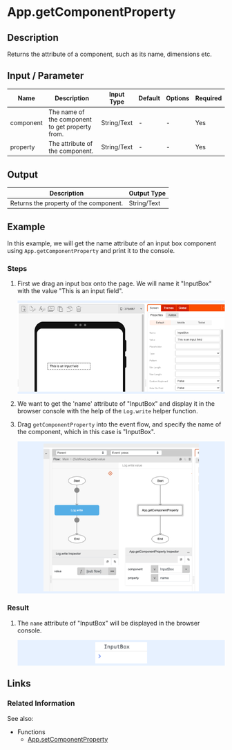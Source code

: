 # App.getComponentProperty

## Description

Returns the attribute of a component, such as its name, dimensions etc.

## Input / Parameter

| Name | Description | Input Type | Default | Options | Required |
| ------ | ------ | ------ | ------ | ------ | ------ |
| component | The name of the component to get property from. | String/Text | - | - | Yes |
| property | The attribute of the component. | String/Text | - | - | Yes |

## Output

| Description | Output Type |
| ------ | ------ |
| Returns the property of the component. | String/Text |

## Example

In this example, we will get the name attribute of an input box component using `App.getComponentProperty` and print it to the console. 

### Steps

1. First we drag an input box onto the page. We will name it "InputBox" with the value "This is an input field".

    <div style="display:flex; align-items:center; justify-content:center; background-color: #E7F1FF;">
        <img src="./getComponentProperty-step-1.png"
        style="width: 100%; padding: 5px;"/>
    </div>

2. We want to get the 'name' attribute of "InputBox" and display it in the browser console with the help of the `Log.write` helper function. 
3. Drag `getComponentProperty` into the event flow, and specify the name of the component, which in this case is "InputBox".

    <div style="display:flex; align-items:center; justify-content:center; background-color: #E7F1FF;">
        <img src="./getComponentProperty-step-2.png"
        style="width: 75%; padding: 5px;"/>
    </div>

### Result

1. The `name` attribute of "InputBox" will be displayed in the browser console.

    <div style="display:flex; align-items:center; justify-content:center; background-color: #E7F1FF;">
        <img src="./getComponentProperty-result-1.png"
        style="width: 25%; padding: 5px;"/>
    </div>

## Links

### Related Information

See also:

 - Functions
    - [App.setComponentProperty](/document/client/gitbook/2-5-actions-and-visual-logic/action-reference/react-native/App/setComponentProperty/)
